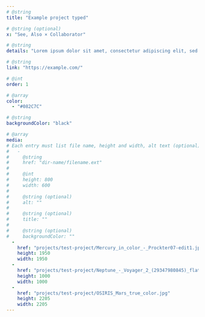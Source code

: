 ```yaml
---
# @string
title: "Example project typed"

# @string (optional)
x: "See, Also × Collaborator"

# @string
details: "Lorem ipsum dolor sit amet, consectetur adipiscing elit, sed do eiusmod tempor incididunt ut labore et dolore magna aliqua."

# @string
link: "https://example.com/"

# @int
order: 1

# @array
color: 
  - "#082C7C"

# @string
backgroundColor: "black"

# @array
media: 
# Each entry must list file name, height and width, alt text (optional)
#   -
#     @string
#     href: "dir-name/filename.ext"
#
#     @int
#     height: 800
#     width: 600
#
#     @string (optional)
#     alt: ""
#
#     @string (optional)
#     title: ""
#
#     @string (optional)
#     backgroundColor: ""
  -
    href: "projects/test-project/Mercury_in_color_-_Prockter07-edit1.jpg"
    height: 1950
    width: 1950
  - 
    href: "projects/test-project/Neptune_-_Voyager_2_(29347980845)_flatten_crop.jpg"
    height: 1000
    width: 1000
  - 
    href: "projects/test-project/OSIRIS_Mars_true_color.jpg"
    height: 2205
    width: 2205
---
```

